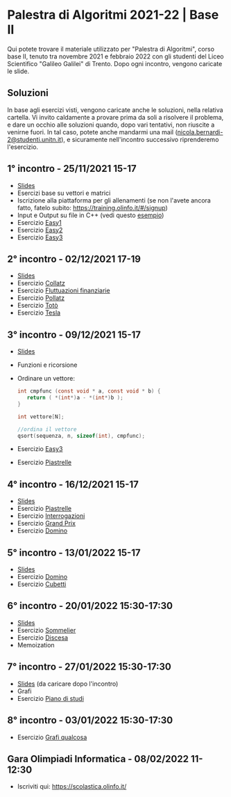 # Palestra di Algoritmi 2021-22 | Base II

Qui potete trovare il materiale utilizzato per "Palestra di Algoritmi", corso base II, tenuto tra novembre 2021 e febbraio 2022 con gli studenti del Liceo Scientifico "Galileo Galilei" di Trento.
Dopo ogni incontro, vengono caricate le slide.

## Soluzioni
In base agli esercizi visti, vengono caricate anche le soluzioni, nella relativa cartella.
Vi invito caldamente a provare prima da soli a risolvere il problema, e dare un occhio alle soluzioni quando, dopo vari tentativi, non riuscite a venirne fuori.
In tal caso, potete anche mandarmi una mail (nicola.bernardi-2@studenti.unitn.it), e sicuramente nell'incontro successivo riprenderemo l'esercizio.

## 1° incontro - 25/11/2021 15-17
- [Slides](PalestraAlgo1.pdf)
- Esercizi base su vettori e matrici
- Iscrizione alla piattaforma per gli allenamenti (se non l'avete ancora fatto, fatelo subito: https://training.olinfo.it/#/signup)
- Input e Output su file in C++ (vedi questo [esempio](i-o-file.cpp))
- Esercizio [Easy1](https://training.olinfo.it/#/task/easy1/statement)
- Esercizio [Easy2](https://training.olinfo.it/#/task/easy2/statement)
- Esercizio [Easy3](https://training.olinfo.it/#/task/easy3/statement)

## 2° incontro - 02/12/2021 17-19
- [Slides](PalestraAlgo2.pdf)
- Esercizio [Collatz](https://training.olinfo.it/#/task/collatz/statement)
- Esercizio [Fluttuazioni finanziarie](https://training.olinfo.it/#/task/luiss_azioni/statement)
- Esercizio [Pollatz](https://training.olinfo.it/#/task/gator_pcollatz/statement)
- Esercizio [Totò](https://training.olinfo.it/#/task/spartizione/statement)
- Esercizio [Tesla](https://training.olinfo.it/#/task/gator_tesla/statement)


## 3° incontro - 09/12/2021 15-17
- [Slides](PalestraAlgo3.pdf)
- Funzioni e ricorsione
- Ordinare un vettore: 

   ```c
   int cmpfunc (const void * a, const void * b) {
      return ( *(int*)a - *(int*)b );
   }

   int vettore[N];

   //ordina il vettore
   qsort(sequenza, n, sizeof(int), cmpfunc);
   ```


- Esercizio [Easy3](https://training.olinfo.it/#/task/easy3/statement)
- Esercizio [Piastrelle](https://training.olinfo.it/#/task/piastrelle/statement)

## 4° incontro - 16/12/2021 15-17
- [Slides](PalestraAlgo4.pdf)
- Esercizio [Piastrelle](https://training.olinfo.it/#/task/piastrelle/statement)
- Esercizio [Interrogazioni](https://training.olinfo.it/#/task/interrogazioni/statement)
- Esercizio [Grand Prix](https://training.olinfo.it/#/task/grandprix/statement)
- Esercizio [Domino](https://training.olinfo.it/#/task/domino/statement)


## 5° incontro - 13/01/2022 15-17
- [Slides](PalestraAlgo5.pdf)
- Esercizio [Domino](https://training.olinfo.it/#/task/domino/statement)
- Esercizio [Cubetti](https://training.olinfo.it/#/task/cubetti/statement)

## 6° incontro - 20/01/2022 15:30-17:30
- [Slides](PalestraAlgo6.pdf)
- Esercizio [Sommelier](https://training.olinfo.it/#/task/sommelier/statement)
- Esercizio [Discesa](https://training.olinfo.it/#/task/discesa/statement)
- Memoization

## 7° incontro - 27/01/2022 15:30-17:30
- [Slides](PalestraAlgo7.pdf) (da caricare dopo l'incontro)
- Grafi
- Esercizio [Piano di studi](https://training.olinfo.it/#/task/luiss_piano/statement)

## 8° incontro - 03/01/2022 15:30-17:30
- Esercizio [Grafi qualcosa](https://training.olinfo.it/#/task/discesa/statement)

## Gara Olimpiadi Informatica - 08/02/2022 11-12:30
- Iscriviti qui: https://scolastica.olinfo.it/
